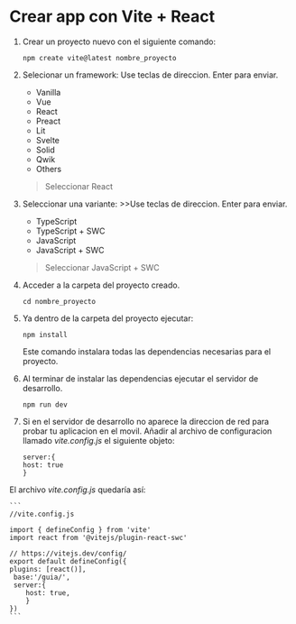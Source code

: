 # Crear app con Vite + React

1. Crear un proyecto nuevo con el siguiente comando:

    `npm create vite@latest nombre_proyecto`

2. Selecionar un framework: Use teclas de direccion. Enter para enviar.

    - Vanilla
    - Vue
    - React
    - Preact
    - Lit
    - Svelte
    - Solid
    - Qwik
    - Others
    > Seleccionar React


3. Seleccionar una variante: >>Use teclas de direccion. Enter para enviar.

    - TypeScript
    - TypeScript + SWC
    - JavaScript
    - JavaScript + SWC
    > Seleccionar JavaScript + SWC


4. Acceder a la carpeta del proyecto creado.

    `cd nombre_proyecto`

5. Ya dentro de la carpeta del proyecto ejecutar:

    `npm install`

    Este comando instalara todas las dependencias necesarias para el proyecto.

6. Al terminar de instalar las dependencias ejecutar el servidor de desarrollo.

    `npm run dev`

7. Si en el servidor de desarrollo no aparece la direccion de red para probar tu aplicacion en el movil. Añadir al archivo de configuracion llamado _vite.config.js_ el siguiente objeto:

    ```
    server:{
    host: true
    }
    ```

El archivo _vite.config.js_ quedaría así:


    ```
    //vite.config.js

    import { defineConfig } from 'vite'
    import react from '@vitejs/plugin-react-swc'

    // https://vitejs.dev/config/
    export default defineConfig({
    plugins: [react()],
     base:'/guia/',
     server:{
        host: true,
        }
    })
    ```